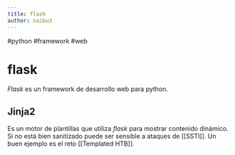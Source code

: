 ```yaml
---
title: flask
author: naibu3
---
```


#python #framework #web 

# flask

*Flask* es un framework de desarrollo web para python.

## Jinja2

Es un motor de plantillas que utiliza *flask* para mostrar contenido dinámico. Si no está bien sanitizado puede ser sensible a ataques de [[SSTI]]. Un buen ejemplo es el reto [[Templated HTB]].